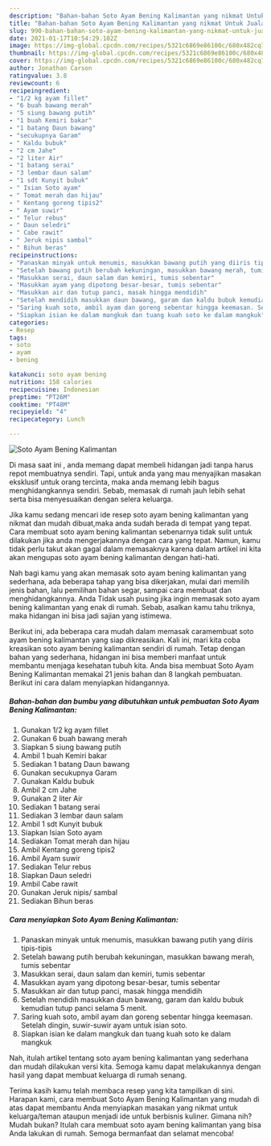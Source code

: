 ```yaml
---
description: "Bahan-bahan Soto Ayam Bening Kalimantan yang nikmat Untuk Jualan"
title: "Bahan-bahan Soto Ayam Bening Kalimantan yang nikmat Untuk Jualan"
slug: 990-bahan-bahan-soto-ayam-bening-kalimantan-yang-nikmat-untuk-jualan
date: 2021-01-17T10:54:29.102Z
image: https://img-global.cpcdn.com/recipes/5321c6869e86100c/680x482cq70/soto-ayam-bening-kalimantan-foto-resep-utama.jpg
thumbnail: https://img-global.cpcdn.com/recipes/5321c6869e86100c/680x482cq70/soto-ayam-bening-kalimantan-foto-resep-utama.jpg
cover: https://img-global.cpcdn.com/recipes/5321c6869e86100c/680x482cq70/soto-ayam-bening-kalimantan-foto-resep-utama.jpg
author: Jonathan Carson
ratingvalue: 3.8
reviewcount: 6
recipeingredient:
- "1/2 kg ayam fillet"
- "6 buah bawang merah"
- "5 siung bawang putih"
- "1 buah Kemiri bakar"
- "1 batang Daun bawang"
- "secukupnya Garam"
- " Kaldu bubuk"
- "2 cm Jahe"
- "2 liter Air"
- "1 batang serai"
- "3 lembar daun salam"
- "1 sdt Kunyit bubuk"
- " Isian Soto ayam"
- " Tomat merah dan hijau"
- " Kentang goreng tipis2"
- " Ayam suwir"
- " Telur rebus"
- " Daun seledri"
- " Cabe rawit"
- " Jeruk nipis sambal"
- " Bihun beras"
recipeinstructions:
- "Panaskan minyak untuk menumis, masukkan bawang putih yang diiris tipis-tipis"
- "Setelah bawang putih berubah kekuningan, masukkan bawang merah, tumis sebentar"
- "Masukkan serai, daun salam dan kemiri, tumis sebentar"
- "Masukkan ayam yang dipotong besar-besar, tumis sebentar"
- "Masukkan air dan tutup panci, masak hingga mendidih"
- "Setelah mendidih masukkan daun bawang, garam dan kaldu bubuk kemudian tutup panci selama 5 menit."
- "Saring kuah soto, ambil ayam dan goreng sebentar hingga keemasan. Setelah dingin, suwir-suwir ayam untuk isian soto."
- "Siapkan isian ke dalam mangkuk dan tuang kuah soto ke dalam mangkuk"
categories:
- Resep
tags:
- soto
- ayam
- bening

katakunci: soto ayam bening 
nutrition: 158 calories
recipecuisine: Indonesian
preptime: "PT26M"
cooktime: "PT48M"
recipeyield: "4"
recipecategory: Lunch

---
```



![Soto Ayam Bening Kalimantan](https://img-global.cpcdn.com/recipes/5321c6869e86100c/680x482cq70/soto-ayam-bening-kalimantan-foto-resep-utama.jpg)

Di masa  saat ini , anda memang dapat membeli hidangan jadi tanpa harus repot membuatnya sendiri. Tapi, untuk anda yang mau menyajikan masakan eksklusif untuk orang tercinta, maka anda memang lebih bagus menghidangkannya sendiri. Sebab, memasak di rumah jauh lebih sehat serta bisa menyesuaikan dengan selera keluarga.

Jika kamu sedang mencari ide resep soto ayam bening kalimantan yang nikmat dan mudah dibuat,maka anda sudah berada di tempat yang tepat. Cara membuat soto ayam bening kalimantan  sebenarnya tidak sulit untuk dilakukan jika anda mengerjakannya dengan cara yang tepat. Namun, kamu tidak perlu takut akan gagal dalam memasaknya 
karena dalam artikel ini kita akan mengupas soto ayam bening kalimantan dengan hati-hati.  



Nah bagi kamu yang akan memasak soto ayam bening kalimantan yang sederhana, ada beberapa tahap yang bisa dikerjakan, mulai dari memilih jenis bahan, lalu pemilihan bahan segar, sampai cara membuat dan menghidangkannya. Anda Tidak usah pusing jika ingin memasak soto ayam bening kalimantan yang enak di rumah. Sebab, asalkan kamu  tahu triknya, maka hidangan ini bisa jadi sajian yang istimewa.

Berikut ini, ada beberapa cara mudah dalam memasak caramembuat soto ayam bening kalimantan yang siap dikreasikan. Kali ini, mari kita coba kreasikan soto ayam bening kalimantan sendiri di rumah. Tetap dengan bahan yang sederhana, hidangan ini bisa memberi manfaat untuk membantu menjaga kesehatan tubuh kita. Anda bisa membuat Soto Ayam Bening Kalimantan memakai 21 jenis bahan dan 8 langkah pembuatan. Berikut ini cara dalam menyiapkan hidangannya.

<!--inarticleads1-->

##### Bahan-bahan dan bumbu yang dibutuhkan untuk pembuatan Soto Ayam Bening Kalimantan:

1. Gunakan 1/2 kg ayam fillet
1. Gunakan 6 buah bawang merah
1. Siapkan 5 siung bawang putih
1. Ambil 1 buah Kemiri bakar
1. Sediakan 1 batang Daun bawang
1. Gunakan secukupnya Garam
1. Gunakan  Kaldu bubuk
1. Ambil 2 cm Jahe
1. Gunakan 2 liter Air
1. Sediakan 1 batang serai
1. Sediakan 3 lembar daun salam
1. Ambil 1 sdt Kunyit bubuk
1. Siapkan  Isian Soto ayam
1. Sediakan  Tomat merah dan hijau
1. Ambil  Kentang goreng tipis2
1. Ambil  Ayam suwir
1. Sediakan  Telur rebus
1. Siapkan  Daun seledri
1. Ambil  Cabe rawit
1. Gunakan  Jeruk nipis/ sambal
1. Sediakan  Bihun beras




<!--inarticleads2-->

##### Cara menyiapkan Soto Ayam Bening Kalimantan:

1. Panaskan minyak untuk menumis, masukkan bawang putih yang diiris tipis-tipis
1. Setelah bawang putih berubah kekuningan, masukkan bawang merah, tumis sebentar
1. Masukkan serai, daun salam dan kemiri, tumis sebentar
1. Masukkan ayam yang dipotong besar-besar, tumis sebentar
1. Masukkan air dan tutup panci, masak hingga mendidih
1. Setelah mendidih masukkan daun bawang, garam dan kaldu bubuk kemudian tutup panci selama 5 menit.
1. Saring kuah soto, ambil ayam dan goreng sebentar hingga keemasan. Setelah dingin, suwir-suwir ayam untuk isian soto.
1. Siapkan isian ke dalam mangkuk dan tuang kuah soto ke dalam mangkuk




Nah, itulah artikel tentang  soto ayam bening kalimantan  yang sederhana dan mudah dilakukan versi kita. Semoga kamu dapat melakukannya dengan hasil yang dapat membuat keluarga di rumah senang. 

Terima kasih kamu telah membaca resep yang kita tampilkan di sini. Harapan kami, cara membuat  Soto Ayam Bening Kalimantan yang mudah di atas dapat membantu Anda menyiapkan masakan yang nikmat untuk keluarga/teman ataupun menjadi ide untuk berbisnis kuliner. Gimana nih? Mudah bukan? Itulah cara membuat soto ayam bening kalimantan yang bisa Anda lakukan di rumah. Semoga bermanfaat dan selamat mencoba!


